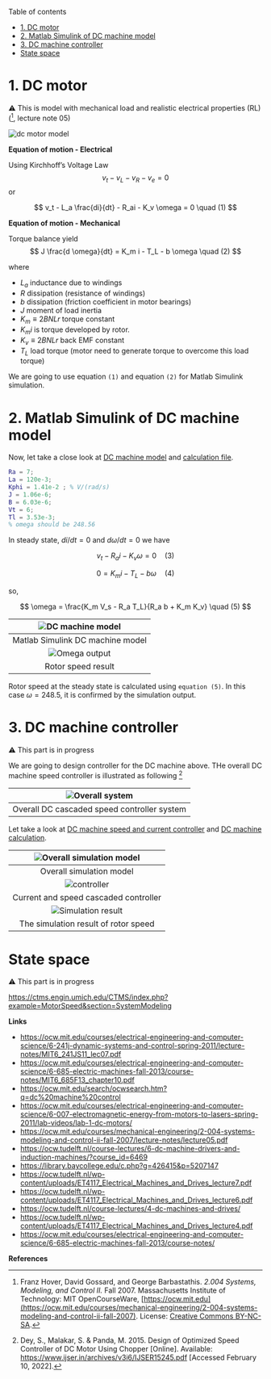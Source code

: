Table of contents
- [1. DC motor](#1-dc-motor)
- [2. Matlab Simulink of DC machine model](#2-matlab-simulink-of-dc-machine-model)
- [3. DC machine controller](#3-dc-machine-controller)
- [State space](#state-space)

# 1. DC motor 
:warning: This is model with mechanical load and realistic electrical properties (RL) ([^ref1], lecture note 05)

![dc motor model](../images/dc-p9-64.png)

**Equation of motion - Electrical**

Using Kirchhoff’s Voltage Law
$$
v_t - v_L - v_R - v_e = 0
$$
or

$$
v_t - L_a \frac{di}{dt} - R_ai - K_v \omega = 0 \quad (1)
$$

**Equation of motion - Mechanical**

Torque balance yield
$$
J \frac{d \omega}{dt} = K_m i - T_L - b \omega \quad (2)
$$

where
- $L_a$ inductance due to windings
- $R$ dissipation (resistance of windings)
- $b$ dissipation (friction coefficient in motor bearings)
- $J$ moment of load inertia
- $K_m \equiv 2BNLr$ torque constant
- $K_m i$ is torque developed by rotor.
- $K_v \equiv 2BNLr$ back EMF constant
- $T_L$ load torque (motor need to generate torque to overcome this load torque)

We are going to use equation `(1)` and equation `(2)` for Matlab Simulink simulation.

# 2. Matlab Simulink of DC machine model

Now, let take a close look at [DC machine model](DCMachine.slx) and [calculation file](DC_Motor_speed_current_ctrl_cal.m).

```matlab
Ra = 7;
La = 120e-3;
Kphi = 1.41e-2 ; % V/(rad/s)
J = 1.06e-6;
B = 6.03e-6;
Vt = 6;
Tl = 3.53e-3;
% omega should be 248.56
```

In steady state, $di/dt = 0$ and $d \omega / dt = 0$ we have

$$
v_t - R_ai - K_v \omega = 0 \quad (3)
$$

$$
0 = K_m i - T_L - b \omega \quad (4)
$$

so,

$$
\omega = \frac{K_m V_s - R_a T_L}{R_a b + K_m K_v} \quad (5)
$$

|  ![DC machine model](../images/DC-machine-model.png)   |
| :----------------------------------------------------: |
|            Matlab Simulink DC machine model            |
| ![Omega output](../images/DC-machine-model-result.png) |
|                   Rotor speed result                   |

Rotor speed at the steady state is calculated using `equation (5)`. In this case $\omega = 248.5$, it is confirmed by the simulation output.


# 3. DC machine controller
:warning: This part is in progress

We are going to design controller for the DC machine above. THe overall DC machine speed controller is illustrated as following [^ref2]

| ![Overall system](../images/DC-machine-speed-current-ctrl-model.svg) |
| :------------------------------------------------------------------: |
|             Overall DC cascaded speed controller system              |

Let take a look at [DC machine speed and current controller](DC_Motor_speed_current_ctrl.slx) and [DC machine calculation](DC_Motor_speed_current_ctrl_cal.m).

| ![Overall simulation model](../images/DC-machine-speed-current-ctrl.png) |
| :----------------------------------------------------------------------: |
|                         Overall simulation model                         |
|  ![controller](../images/DC-machine-speed-current-ctrl-controller.png)   |
|                  Current and speed cascaded controller                   |
| ![Simulation result](../images/DC-machine-speed-current-ctrl-result.png) |
|                   The simulation result of rotor speed                   |

# State space

:warning: This part is in progress

https://ctms.engin.umich.edu/CTMS/index.php?example=MotorSpeed&section=SystemModeling

**Links**
- https://ocw.mit.edu/courses/electrical-engineering-and-computer-science/6-241j-dynamic-systems-and-control-spring-2011/lecture-notes/MIT6_241JS11_lec07.pdf
- https://ocw.mit.edu/courses/electrical-engineering-and-computer-science/6-685-electric-machines-fall-2013/course-notes/MIT6_685F13_chapter10.pdf
- https://ocw.mit.edu/search/ocwsearch.htm?q=dc%20machine%20control
- https://ocw.mit.edu/courses/electrical-engineering-and-computer-science/6-007-electromagnetic-energy-from-motors-to-lasers-spring-2011/lab-videos/lab-1-dc-motors/
- https://ocw.mit.edu/courses/mechanical-engineering/2-004-systems-modeling-and-control-ii-fall-2007/lecture-notes/lecture05.pdf
- https://ocw.tudelft.nl/course-lectures/6-dc-machine-drivers-and-induction-machines/?course_id=6469
- https://library.baycollege.edu/c.php?g=426415&p=5207147
- https://ocw.tudelft.nl/wp-content/uploads/ET4117_Electrical_Machines_and_Drives_lecture7.pdf
- https://ocw.tudelft.nl/wp-content/uploads/ET4117_Electrical_Machines_and_Drives_lecture6.pdf
- https://ocw.tudelft.nl/course-lectures/4-dc-machines-and-drives/
- https://ocw.tudelft.nl/wp-content/uploads/ET4117_Electrical_Machines_and_Drives_lecture4.pdf
- https://ocw.mit.edu/courses/electrical-engineering-and-computer-science/6-685-electric-machines-fall-2013/course-notes/

**References**

[^ref1]: Franz Hover, David Gossard, and George Barbastathis. *2.004 Systems, Modeling, and Control II.* Fall 2007. Massachusetts Institute of Technology: MIT OpenCourseWare, [https://ocw.mit.edu](https://ocw.mit.edu/courses/mechanical-engineering/2-004-systems-modeling-and-control-ii-fall-2007). License: [Creative Commons BY-NC-SA](https://creativecommons.org/licenses/by-nc-sa/4.0/).  
[^ref2]: Dey, S., Malakar, S. & Panda, M. 2015. Design of Optimized Speed Controller of DC Motor Using Chopper [Online]. Available: https://www.ijser.in/archives/v3i6/IJSER15245.pdf [Accessed February 10, 2022].
